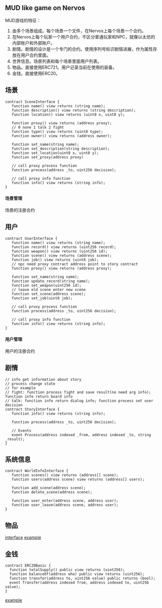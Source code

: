 ## MUD like game on Nervos
MUD游戏的特征：

1. 由多个场景组成。每个场景一个文件，在Nervos上每个场景一个合约。
2. 在Nervos上每个玩家一个用户合约，不区分普通玩家和NPC，就像以太坊的内部账户和外部账户。
3. 剧情。剧情的设计是一个专门的合约。使用序列号标识剧情进展，作为属性存放在用户合约里面。
4. 世界信息。场景列表和每个场景里面用户列表。
5. 物品。直接使用ERC721。用户记录当前在使用的装备。
6. 金钱。直接使用ERC20。


## 场景
```
contract SceneInterface {
   function name() view returns (string name);
   function description() view returns (string description);
   function location() view returns (uint8 x, uint8 y);
   
   function proxy() view returns (address proxy);
   // 0 none 1 talk 2 fight
   function type() view returns (uint8 type);
   function owner() view returns (address owner);

   function set_name(string name);
   function set_description(string description);
   function set_location(uint8 x, uint8 y);
   function set_proxy(address proxy)
   
   // call proxy process function
   function process(address _to, uint256 decision);
   
   // call proxy info function
   function info() view returns (string info);
}
```
#### 场景管理
场景的注册合约

## 用户
```
contract UserInterface {
   function name() view returns (string name);
   function record() view returns (uint256 record);
   function weapon() view returns (uint256 id);
   function scene() view returns (address scene);
   function job() view returns (uint8 job);
   // npc need proxy contract address point to story contract
   function proxy() view returns (address proxy);

   function set_name(string name);
   function update_record(string name);
   function set_weapon(uint256 id);
   // leave old scene enter new scene
   function set_scene(address scene);
   function set_job(uint8 job);
   
   // call proxy process function
   function process(address _to, uint256 decision);
   
   // call proxy info function
   function info() view returns (string info);
}
```
#### 用户管理
用户的注册合约

## 剧情
```
// info get information about story
// process change state
// for example
// fight: function process fight and save result(no need arg info); function info return board info  
// talk: function info return dialog info; function process set user decision
contract StoryInterface {
   function info() view returns (string info);

   function process(address _to, uint256 decision);

   // Events
   event Process(address indexed _from, address indexed _to, string _result);
}
```

## 系统信息
```
contract WorldInfoInterface {
   function scenes() view returns (address[] scene);
   function users(address scene) view returns (address[] users);
   
   function add_scene(address scene);
   function delete_scene(address scene);
   
   function user_enter(address scene, address user);
   function user_leave(address scene, address user);
}
```

## 物品
[interface](http://erc721.org/)
[example](https://github.com/OpenZeppelin/openzeppelin-solidity/blob/master/contracts/token/ERC721/ERC721Token.sol)
## 金钱
```
contract ERC20Basic {
  function totalSupply() public view returns (uint256);
  function balanceOf(address who) public view returns (uint256);
  function transfer(address to, uint256 value) public returns (bool);
  event Transfer(address indexed from, address indexed to, uint256 value);
}
```
[example](https://github.com/OpenZeppelin/openzeppelin-solidity/blob/master/contracts/token/ERC20/BasicToken.sol)
